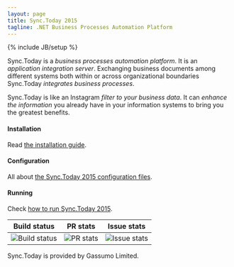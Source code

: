 ```yaml
---
layout: page
title: Sync.Today 2015
tagline: .NET Business Processes Automation Platform
---
```

{% include JB/setup %}

Sync.Today is a *business processes automation platform*. 
It is an *application integration server*. 
Exchanging business documents among different systems both within or across organizational boundaries Sync.Today *integrates business processes*.

Sync.Today is like an Instagram *filter to your business data*. 
It can *enhance the information* you already have in your information systems to bring you the greatest benefits.

#### Installation
Read [the installation guide](install.html).

#### Configuration
All about [the Sync.Today 2015 configuration files](configuration.html).

#### Running
Check [how to run Sync.Today 2015](running.html).

| Build status   |      PR stats      |  Issue stats |
|:----------:|:-------------:|:------:|
|![Build status](https://ci.appveyor.com/api/projects/status/qlabgoan5f2w7cv2?svg=true)|![PR stats](http://issuestats.com/github/SyncToday/synctoday2015/badge/pr)|![Issue stats](http://issuestats.com/github/SyncToday/synctoday2015/badge/issue)|

Sync.Today is provided by Gassumo Limited.

